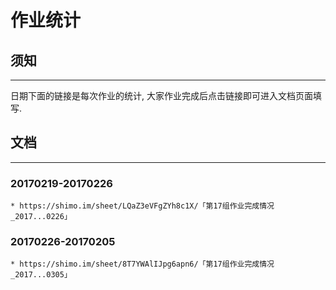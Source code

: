 # 作业统计

## 须知
---

日期下面的链接是每次作业的统计, 大家作业完成后点击链接即可进入文档页面填写.

## 文档
---

### 20170219-20170226

    * https://shimo.im/sheet/LQaZ3eVFgZYh8c1X/「第17组作业完成情况_2017...0226」 

### 20170226-20170205

    * https://shimo.im/sheet/8T7YWAlIJpg6apn6/「第17组作业完成情况_2017...0305」
